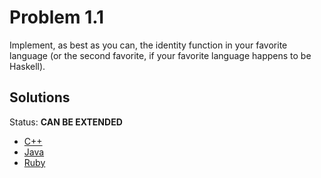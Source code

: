 # Problem 1.1

Implement, as best as you can, the identity function in your favorite language (or the second favorite, if your favorite language happens to be Haskell).


## Solutions

Status: **CAN BE EXTENDED**

- [C++](./prog.cpp)
- [Java](./Prog.java)
- [Ruby](./prog.rb)